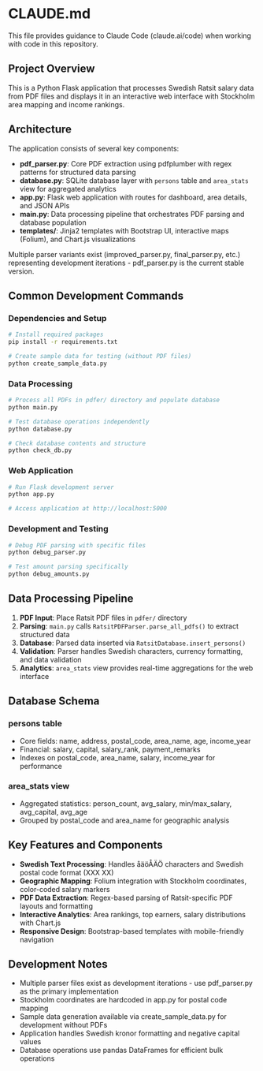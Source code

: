 # CLAUDE.md

This file provides guidance to Claude Code (claude.ai/code) when working with code in this repository.

## Project Overview

This is a Python Flask application that processes Swedish Ratsit salary data from PDF files and displays it in an interactive web interface with Stockholm area mapping and income rankings.

## Architecture

The application consists of several key components:

- **pdf_parser.py**: Core PDF extraction using pdfplumber with regex patterns for structured data parsing
- **database.py**: SQLite database layer with `persons` table and `area_stats` view for aggregated analytics
- **app.py**: Flask web application with routes for dashboard, area details, and JSON APIs
- **main.py**: Data processing pipeline that orchestrates PDF parsing and database population
- **templates/**: Jinja2 templates with Bootstrap UI, interactive maps (Folium), and Chart.js visualizations

Multiple parser variants exist (improved_parser.py, final_parser.py, etc.) representing development iterations - pdf_parser.py is the current stable version.

## Common Development Commands

### Dependencies and Setup
```bash
# Install required packages
pip install -r requirements.txt

# Create sample data for testing (without PDF files)
python create_sample_data.py
```

### Data Processing
```bash
# Process all PDFs in pdfer/ directory and populate database
python main.py

# Test database operations independently
python database.py

# Check database contents and structure
python check_db.py
```

### Web Application
```bash
# Run Flask development server
python app.py

# Access application at http://localhost:5000
```

### Development and Testing
```bash
# Debug PDF parsing with specific files
python debug_parser.py

# Test amount parsing specifically
python debug_amounts.py
```

## Data Processing Pipeline

1. **PDF Input**: Place Ratsit PDF files in `pdfer/` directory
2. **Parsing**: `main.py` calls `RatsitPDFParser.parse_all_pdfs()` to extract structured data
3. **Database**: Parsed data inserted via `RatsitDatabase.insert_persons()`
4. **Validation**: Parser handles Swedish characters, currency formatting, and data validation
5. **Analytics**: `area_stats` view provides real-time aggregations for the web interface

## Database Schema

### persons table
- Core fields: name, address, postal_code, area_name, age, income_year
- Financial: salary, capital, salary_rank, payment_remarks
- Indexes on postal_code, area_name, salary, income_year for performance

### area_stats view
- Aggregated statistics: person_count, avg_salary, min/max_salary, avg_capital, avg_age
- Grouped by postal_code and area_name for geographic analysis

## Key Features and Components

- **Swedish Text Processing**: Handles åäöÅÄÖ characters and Swedish postal code format (XXX XX)
- **Geographic Mapping**: Folium integration with Stockholm coordinates, color-coded salary markers
- **PDF Data Extraction**: Regex-based parsing of Ratsit-specific PDF layouts and formatting
- **Interactive Analytics**: Area rankings, top earners, salary distributions with Chart.js
- **Responsive Design**: Bootstrap-based templates with mobile-friendly navigation

## Development Notes

- Multiple parser files exist as development iterations - use pdf_parser.py as the primary implementation
- Stockholm coordinates are hardcoded in app.py for postal code mapping
- Sample data generation available via create_sample_data.py for development without PDFs
- Application handles Swedish kronor formatting and negative capital values
- Database operations use pandas DataFrames for efficient bulk operations